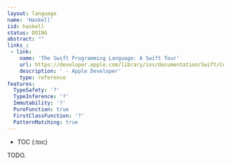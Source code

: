 ```yaml
---
layout: language
name: 'Haskell'
iid: haskell
status: DOING
abstract: ""
links_:
 - link:
    name: 'The Swift Programming Language: A Swift Tour'
    url: https://developer.apple.com/library/ios/documentation/Swift/Conceptual/Swift_Programming_Language/GuidedTour.html#//apple_ref/doc/uid/TP40014097-CH2-ID1
    description: ' - Apple Developer'
    type: reference
features:
  TypeSafety: '?'
  TypeInference: '?'
  Immutability: '?'
  PureFunction: true
  FirstClassFunction: '?'
  PatternMatching: true
---
```


* TOC
{:toc}

TODO.
